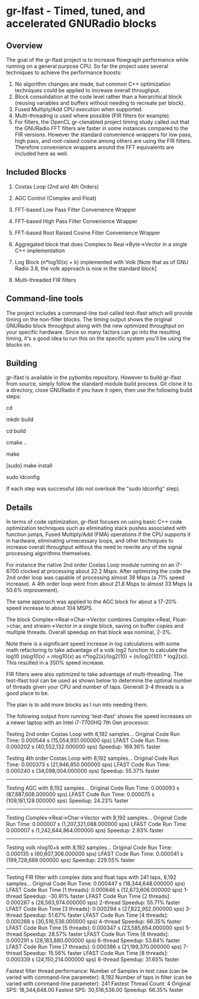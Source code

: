 # gr-lfast - Timed, tuned, and accelerated GNURadio blocks

## Overview
The goal of the gr-lfast project is to increase flowgraph performance while running on a general purpose CPU.  So far the project uses several techniques to achieve the performance boosts:

1.  No algorithm changes are made, but common C++ optimization techniques could be applied to increase overall throughput.
2.  Block consolidation at the code level rather than a hierarchical block (reusing variables and buffers without needing to recreate per block).
3.  Fused Multiply/Add CPU execution when supported.
3.  Multi-threading is used where possible (FIR filters for example).
4.  For filters, the OpenCL gr-clenabled project timing study called out that the GNURadio FFT filters are faster in some instances compared to the FIR versions.  However the standard convenience wrappers for low pass, high pass, and root-raised cosine among others are using the FIR filters.  Therefore convenience wrappers around the FFT equivalents are included here as well.

## Included Blocks

1.  Costas Loop (2nd and 4th Orders)
2.  AGC Control (Complex and Float)
3.  FFT-based Low Pass Filter Convenience Wrapper
4.  FFT-based High Pass Filter Convenience Wrapper
5.  FFT-based Root Raised Cosine Filter Convenience Wrapper
6.  Aggregated block that does Complex to Real->Byte->Vector in a single C++ implementation

7.  Log Block (n*log10(x) + k) implemented with Volk [Note that as of GNU Radio 3.8, the volk approach is now in the standard block]
8.  Multi-threaded FIR filters

## Command-line tools

The project includes a command-line tool called test-lfast which will provide timing on the non-filter blocks.  The timing output shows the original GNURadio block throughput along with the new optimized throughput on your specific hardware.  Since so many factors can go into the resulting timing, it's a good idea to run this on the specific system you'll be using the blocks on.

## Building
gr-lfast is available in the pybombs repository.  However to build gr-lfast from source, simply follow the standard module build process.  Git clone it to a directory, close GNURadio if you have it open, then use the following build steps:

cd <clone directory>

mkdir build

cd build

cmake ..

make

[sudo] make install

sudo ldconfig

If each step was successful (do not overlook the "sudo ldconfig" step).

## Details
In terms of code optimization, gr-lfast focuses on using basic C++ code optimization techniques such as eliminating stack pushes associated with function jumps, Fused Multiply/Add (FMA) operations if the CPU supports it in hardware, eliminating unnecessary loops, and other techniques to increase overall throughput without the need to rewrite any of the signal processing algorithms themselves.  

For instance the native 2nd order Costas Loop module running on an i7-6700 clocked at processing about 22.2 Msps.  After optimizing the code
the 2nd order loop was capable of processing almost 38 Msps (a 71% speed increase).  A 4th order loop went from about 21.8 Msps to almost 33 Msps (a 50.6% improvement).  
  
The same approach was applied to the AGC block for about a 17-20% speed increase to about 104 MSPS.  

The block Complex->Real->Char->Vector combines Complex->Real, Float->char, and stream->Vector in a single block, saving on buffer copies 
and multiple threads.  Overall speedup on that block was nominal, 2-3%.  

Note there is a significant speed increase in log calculations with some math refactoring to take advantage of a volk log2 function to calculate the log10 (n*log10(x) = n*log10(x) as n*log2(x)/log2(10) = (n/log2(10)) * log2(x)).  This resulted in a 350% speed increase.

FIR filters were also optimized to take advantage of multi-threading.  The test-lfast tool can be used as shown below to determine the optimal number of threads given your CPU and number of taps.  Generall 3-4 threads is a good place to be.

The plan is to add more blocks as I run into needing them.

The following output from running 'test-lfast' shows the speed increases on a newer laptop with an Intel i7-7700HQ 7th Gen processor.

Testing 2nd order Costas Loop with 8,192 samples...
Original Code Run Time:      0.000544 s  (15,054,931.000000 sps)
LFAST Code Run Time:      0.000202 s  (40,552,132.000000 sps)
Speedup:        169.36% faster

Testing 4th order Costas Loop with 8,192 samples...
Original Code Run Time:      0.000373 s  (21,946,850.000000 sps)
LFAST Code Run Time:      0.000240 s  (34,098,004.000000 sps)
Speedup:         55.37% faster

----------------------------------------------------------
Testing AGC with 8,192 samples...
Original Code Run Time:      0.000093 s  (87,887,608.000000 sps)
LFAST Code Run Time:      0.000075 s  (109,181,128.000000 sps)
Speedup:         24.23% faster

----------------------------------------------------------
Testing Complex->Real->Char->Vector with 8,192 samples...
Original Code Run Time:      0.000007 s  (1,207,321,088.000000 sps)
LFAST Code Run Time:      0.000007 s  (1,242,644,864.000000 sps)
Speedup:          2.93% faster

----------------------------------------------------------
Testing volk nlog10+k with 8,192 samples...
Original Code Run Time:      0.000135 s  (60,607,308.000000 sps)
LFAST Code Run Time:      0.000041 s  (199,728,688.000000 sps)
Speedup:        229.55% faster

----------------------------------------------------------
Testing FIR filter with complex data and float taps with 241 taps, 8,192 samples...
Original Code Run Time:      0.000447 s  (18,344,648.000000 sps)
LFAST Code Run Time [1 threads]:      0.000646 s  (12,673,606.000000 sps)
1-thread Speedup:        -30.91% faster
LFAST Code Run Time [2 threads]:      0.000287 s  (28,563,974.000000 sps)
2-thread Speedup:         55.71% faster
LFAST Code Run Time [3 threads]:      0.000294 s  (27,822,952.000000 sps)
3-thread Speedup:         51.67% faster
LFAST Code Run Time [4 threads]:      0.000268 s  (30,516,536.000000 sps)
4-thread Speedup:         66.35% faster
LFAST Code Run Time [5 threads]:      0.000347 s  (23,585,654.000000 sps)
5-thread Speedup:         28.57% faster
LFAST Code Run Time [6 threads]:      0.000291 s  (28,183,880.000000 sps)
6-thread Speedup:         53.64% faster
LFAST Code Run Time [7 threads]:      0.000386 s  (21,199,370.000000 sps)
7-thread Speedup:         15.56% faster
LFAST Code Run Time [8 threads]:      0.000339 s  (24,150,214.000000 sps)
8-thread Speedup:         31.65% faster

Fastest filter thread performance:
Number of Samples in test case (can be varied with command-line parameter): 8,192
Number of taps in filter (can be varied with command-line parameter): 241
Fastest Thread Count: 4
Original SPS: 18,344,648.00
Fastest SPS: 30,516,536.00
Speedup: 66.35% faster



